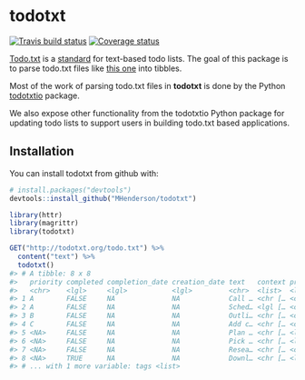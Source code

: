 
todotxt
=======

[![Travis build status](https://travis-ci.org/MHenderson/todotxt.svg?branch=master)](https://travis-ci.org/MHenderson/todotxt) [![Coverage status](https://codecov.io/gh/MHenderson/todotxt/branch/master/graph/badge.svg)](https://codecov.io/github/MHenderson/todotxt?branch=master)

[Todo.txt](http://todotxt.org/) is a [standard](https://github.com/todotxt/todo.txt) for text-based todo lists. The goal of this package is to parse todo.txt files like [this one](http://todotxt.org/todo.txt) into tibbles.

Most of the work of parsing todo.txt files in **todotxt** is done by the Python [todotxtio](https://github.com/EpocDotFr/todotxtio) package.

We also expose other functionality from the todotxtio Python package for updating todo lists to support users in building todo.txt based applications.

Installation
------------

You can install todotxt from github with:

``` r
# install.packages("devtools")
devtools::install_github("MHenderson/todotxt")
```

``` r
library(httr)
library(magrittr)
library(todotxt)

GET("http://todotxt.org/todo.txt") %>%
  content("text") %>%
  todotxt()
#> # A tibble: 8 x 8
#>   priority completed completion_date creation_date text   context projects
#>   <chr>    <lgl>     <lgl>           <lgl>         <chr>  <list>  <list>  
#> 1 A        FALSE     NA              NA            Call … <chr [… <chr [1…
#> 2 A        FALSE     NA              NA            Sched… <lgl [… <chr [1…
#> 3 B        FALSE     NA              NA            Outli… <chr [… <chr [1…
#> 4 C        FALSE     NA              NA            Add c… <chr [… <chr [1…
#> 5 <NA>     FALSE     NA              NA            Plan … <chr [… <lgl [1…
#> 6 <NA>     FALSE     NA              NA            Pick … <chr [… <lgl [1…
#> 7 <NA>     FALSE     NA              NA            Resea… <chr [… <chr [1…
#> 8 <NA>     TRUE      NA              NA            Downl… <chr [… <lgl [1…
#> # ... with 1 more variable: tags <list>
```
